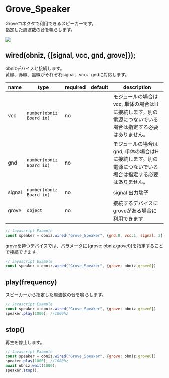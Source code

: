 # Grove_Speaker

Groveコネクタで利用できるスピーカーです。  
指定した周波数の音を鳴らします。

![](image.jpg)

## wired(obniz, {[signal, vcc, gnd, grove]});

obnizデバイスと接続します。  
黄線、赤線、黒線がそれぞれsignal、vcc、gndに対応します。

| name   | type                     | required | default | description                                             |
|--------|--------------------------|----------|---------|---------------------------------------------------------|
| vcc    | `number(obniz Board io)` | no       | &nbsp;  | モジュールの場合はvcc, 単体の場合はHに接続します。別の電源につないでいる場合は指定する必要はありません。 |
| gnd    | `number(obniz Board io)` | no       | &nbsp;  | モジュールの場合はgnd, 単体の場合はHに接続します。別の電源につないでいる場合は指定する必要はありません。 |
| signal | `number(obniz Board io)` | no       | &nbsp;  | signal 出力端子                                             |
| grove  | `object`                 | no       | &nbsp;  | 接続するデバイスにgroveがある場合に利用できます                              |

```Javascript
// Javascript Example
const speaker = obniz.wired("Grove_Speaker", {gnd:0, vcc:1, signal: 3});
```

groveを持つデバイスでは、パラメータに{grove: obniz.grove0}を指定することで接続できます。
```Javascript
// Javascript Example
const speaker = obniz.wired("Grove_Speaker", {grove: obniz.grove0})
```

## play(frequency)
スピーカーから指定した周波数の音を鳴らします。

```Javascript
// Javascript Example
const speaker = obniz.wired("Grove_Speaker", {grove: obniz.grove0})
speaker.play(1000); //1000hz
```

## stop()
再生を停止します。

```Javascript
// Javascript Example
const speaker = obniz.wired("Grove_Speaker", {grove: obniz.grove0})
speaker.play(1000); //1000hz
await obniz.wait(1000);
speaker.stop();
```

